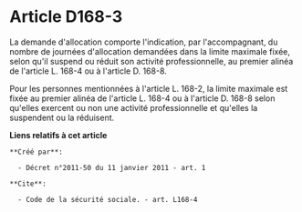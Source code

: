 # Article D168-3

La demande d'allocation comporte l'indication, par l'accompagnant, du nombre de journées d'allocation demandées dans la
limite maximale fixée, selon qu'il suspend ou réduit son activité professionnelle, au premier alinéa de l'article L. 168-4 ou
à l'article D. 168-8. 

Pour les personnes mentionnées à l'article L. 168-2, la limite maximale est fixée au premier alinéa de l'article L. 168-4 ou
à l'article D. 168-8 selon qu'elles exercent ou non une activité professionnelle et qu'elles la suspendent ou la réduisent.

**Liens relatifs à cet article**

	**Créé par**:

	  - Décret n°2011-50 du 11 janvier 2011 - art. 1

	**Cite**:

	  - Code de la sécurité sociale. - art. L168-4
